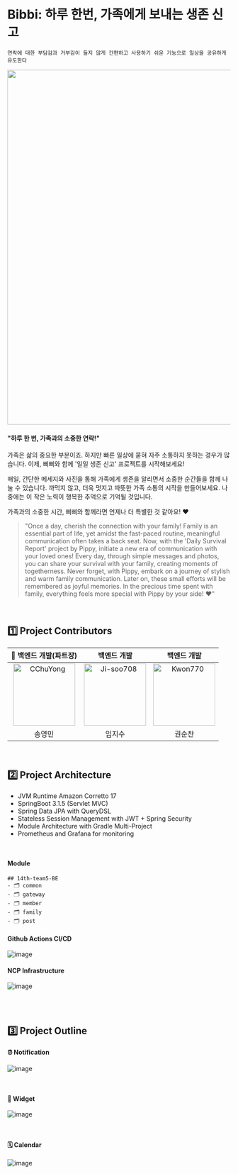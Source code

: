 # Bibbi: 하루 한번, 가족에게 보내는 생존 신고

` 연락에 대한 부담감과 거부감이 들지 않게
간편하고 사용하기 쉬운 기능으로
일상을 공유하게 유도한다 `


<img src = "https://github.com/depromeet/14th-team5-iOS/assets/62610032/ef7d1e84-93b8-4def-b12a-85dd95c22bce" width = "800" />

<br />


#### "하루 한 번, 가족과의 소중한 연락!"

가족은 삶의 중요한 부분이죠. 하지만 빠른 일상에 묻혀 자주 소통하지 못하는 경우가 많습니다. 이제, 삐삐와 함께 '일일 생존 신고' 프로젝트를 시작해보세요!

매일, 간단한 메세지와 사진을 통해 가족에게 생존을 알리면서 소중한 순간들을 함께 나눌 수 있습니다. 까먹지 않고, 더욱 멋지고 따뜻한 가족 소통의 시작을 만들어보세요. 나중에는 이 작은 노력이 행복한 추억으로 기억될 것입니다.

가족과의 소중한 시간, 삐삐와 함께라면 언제나 더 특별한 것 같아요! ❤️


> "Once a day, cherish the connection with your family!
Family is an essential part of life, yet amidst the fast-paced routine, meaningful communication often takes a back seat. Now, with the 'Daily Survival Report' project by Pippy, initiate a new era of communication with your loved ones!
Every day, through simple messages and photos, you can share your survival with your family, creating moments of togetherness. Never forget, with Pippy, embark on a journey of stylish and warm family communication. Later on, these small efforts will be remembered as joyful memories.
In the precious time spent with family, everything feels more special with Pippy by your side! ❤️"


<br />

## 1️⃣ Project Contributors
| 👑 백엔드 개발(파트장) | 백엔드 개발 | 백엔드 개발 |
|:--:|:--:|:--:|
| <a href="https://github.com/cchuyong"><img src="https://avatars.githubusercontent.com/u/67673493?v=4" width="140px;" alt="CChuYong"/> | <a href="https://github.com/Ji-soo708"><img src="https://avatars.githubusercontent.com/u/69844138?v=4" width="140px;" alt="Ji-soo708"/>  | <a href="https://github.com/Kwon770"><img src="https://avatars.githubusercontent.com/u/49567744?v=4" width="140px;" alt="Kwon770"/> |
| 송영민 | 임지수 | 권순찬 |

<br/>

## 2️⃣ Project Architecture

- JVM Runtime Amazon Corretto 17
- SpringBoot 3.1.5 (Servlet MVC)
- Spring Data JPA with QueryDSL
- Stateless Session Management with JWT + Spring Security
- Module Architecture with Gradle Multi-Project
- Prometheus and Grafana for monitoring
<br/>

#### Module
```
## 14th-team5-BE
- 🗂️ common
- 🗂️ gateway
- 🗂️ member
- 🗂️ family
- 🗂️ post

```

#### Github Actions CI/CD
![image](https://github.com/depromeet/14th-team5-BE/assets/69844138/af905728-88cf-4e95-9d36-ef0812b7be6b)
<br/>

#### NCP Infrastructure
![image](https://github.com/depromeet/14th-team5-BE/assets/69844138/1a97d209-b2c9-4f2b-858c-3e13c5df8b3b)

<br /><br />


## 3️⃣ Project Outline

#### ⏰ Notification
![image](https://github.com/depromeet/14th-team5-iOS/assets/62610032/4a2e0659-5fef-4383-8070-92430a7cf9f4)

<br />

#### 📱 Widget
![image](https://github.com/depromeet/14th-team5-iOS/assets/62610032/031e0bf9-7a6d-4e7f-9893-71d0def1d2d9)


<br />

#### 🗓️ Calendar
![image](https://github.com/depromeet/14th-team5-iOS/assets/62610032/d255500a-4289-43aa-aabc-79e8cdfc5cc4)

<br />
